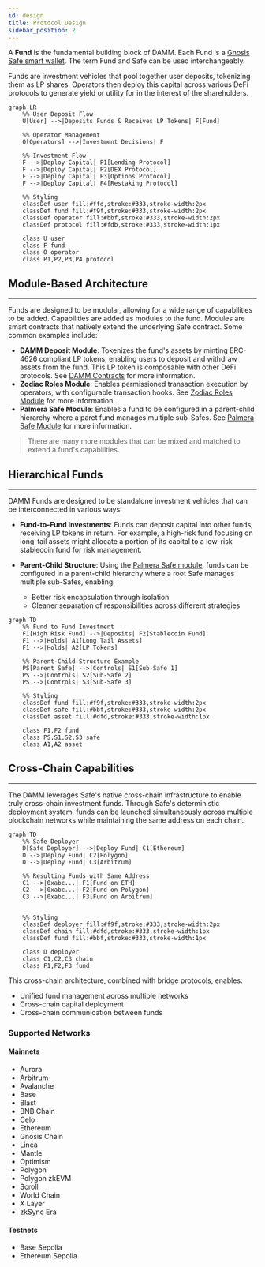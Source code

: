 ```yaml
---
id: design
title: Protocol Design
sidebar_position: 2
---
```


A **Fund** is the fundamental building block of DAMM. Each Fund is a [Gnosis Safe smart wallet](https://docs.safe.global/home/what-is-safe). The term Fund and Safe can be used interchangeably.

Funds are investment vehicles that pool together user deposits, tokenizing them as LP shares. Operators then deploy this capital across various DeFi protocols to generate yield or utility for in the interest of the shareholders.

```mermaid
graph LR
    %% User Deposit Flow
    U[User] -->|Deposits Funds & Receives LP Tokens| F[Fund]
    
    %% Operator Management
    O[Operators] -->|Investment Decisions| F
    
    %% Investment Flow
    F -->|Deploy Capital| P1[Lending Protocol]
    F -->|Deploy Capital| P2[DEX Protocol]
    F -->|Deploy Capital| P3[Options Protocol]
    F -->|Deploy Capital| P4[Restaking Protocol]
    
    %% Styling
    classDef user fill:#ffd,stroke:#333,stroke-width:2px
    classDef fund fill:#f9f,stroke:#333,stroke-width:2px
    classDef operator fill:#bbf,stroke:#333,stroke-width:2px
    classDef protocol fill:#fdb,stroke:#333,stroke-width:1px
    
    class U user
    class F fund
    class O operator
    class P1,P2,P3,P4 protocol
```

## Module-Based Architecture
---
 
 Funds are designed to be modular, allowing for a wide range of capabilities to be added. Capabilities are added as modules to the fund. Modules are smart contracts that natively extend the underlying Safe contract. Some common examples include:

- **DAMM Deposit Module**: Tokenizes the fund's assets by minting ERC-4626 compliant LP tokens, enabling users to deposit and withdraw assets from the fund. This LP token is composable with other DeFi protocols. See [DAMM Contracts](https://github.com/DAMM-Cap/DAMM-Contracts) for more information.
- **Zodiac Roles Module**: Enables permissioned transaction execution by operators, with configurable transaction hooks. See [Zodiac Roles Module](https://www.zodiac.wiki/documentation/roles-modifier) for more information.
- **Palmera Safe Module**: Enables a fund to be configured in a parent-child hierarchy where a paret fund manages multiple sub-Safes. See [Palmera Safe Module](https://docs.palmeradao.xyz/palmera-module-safe-hierarchical-structure) for more information.


> There are many more modules that can be mixed and matched to extend a fund's capabilities. 


## Hierarchical Funds
---

DAMM Funds are designed to be standalone investment vehicles that can be interconnected in various ways:

- **Fund-to-Fund Investments**: Funds can deposit capital into other funds, receiving LP tokens in return. For example, a high-risk fund focusing on long-tail assets might allocate a portion of its capital to a low-risk stablecoin fund for risk management.

- **Parent-Child Structure**: Using the [Palmera Safe module](https://docs.palmeradao.xyz/palmera-module-safe-hierarchical-structure), funds can be configured in a parent-child hierarchy where a root Safe manages multiple sub-Safes, enabling:
  - Better risk encapsulation through isolation
  - Cleaner separation of responsibilities across different strategies

```mermaid
graph TD
    %% Fund to Fund Investment
    F1[High Risk Fund] -->|Deposits| F2[Stablecoin Fund]
    F1 -->|Holds| A1[Long Tail Assets]
    F1 -->|Holds| A2[LP Tokens]
    
    %% Parent-Child Structure Example
    PS[Parent Safe] -->|Controls| S1[Sub-Safe 1]
    PS -->|Controls| S2[Sub-Safe 2]
    PS -->|Controls| S3[Sub-Safe 3]
    
    %% Styling
    classDef fund fill:#f9f,stroke:#333,stroke-width:2px
    classDef safe fill:#bbf,stroke:#333,stroke-width:2px
    classDef asset fill:#dfd,stroke:#333,stroke-width:1px
    
    class F1,F2 fund
    class PS,S1,S2,S3 safe
    class A1,A2 asset
```

## Cross-Chain Capabilities
---

The DAMM leverages Safe's native cross-chain infrastructure to enable truly cross-chain investment funds. Through Safe's deterministic deployment system, funds can be launched simultaneously across multiple blockchain networks while maintaining the same address on each chain.

```mermaid
graph TD
    %% Safe Deployer
    D[Safe Deployer] -->|Deploy Fund| C1[Ethereum]
    D -->|Deploy Fund| C2[Polygon]
    D -->|Deploy Fund| C3[Arbitrum]
    
    %% Resulting Funds with Same Address
    C1 -->|0xabc...| F1[Fund on ETH]
    C2 -->|0xabc...| F2[Fund on Polygon]
    C3 -->|0xabc...| F3[Fund on Arbitrum]

    
    %% Styling
    classDef deployer fill:#f9f,stroke:#333,stroke-width:2px
    classDef chain fill:#dfd,stroke:#333,stroke-width:1px
    classDef fund fill:#bbf,stroke:#333,stroke-width:1px
    
    class D deployer
    class C1,C2,C3 chain
    class F1,F2,F3 fund
```

This cross-chain architecture, combined with bridge protocols, enables:
- Unified fund management across multiple networks
- Cross-chain capital deployment
- Cross-chain communication between funds

### Supported Networks

#### Mainnets
- Aurora
- Arbitrum
- Avalanche
- Base
- Blast
- BNB Chain
- Celo
- Ethereum
- Gnosis Chain
- Linea
- Mantle
- Optimism
- Polygon
- Polygon zkEVM
- Scroll
- World Chain
- X Layer
- zkSync Era

#### Testnets
- Base Sepolia
- Ethereum Sepolia

